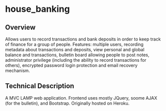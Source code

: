 # house_banking

## Overview
Allows users to record transactions and bank deposits in order to keep track of finance for a group of people. Features: multiple users, recording metadata about transactions and deposits, view personal and global balance and transactions, bulletin board allowing people to post notes, administrator privilege (including the ability to record transactions for others), encrypted password login protection and email recovery mechanism.

## Technical Description
A MVC LAMP web application. Frontend uses mostly JQuery, soome AJAX (for the bulletin), and Bootstrap. Originally hosted on Heroku.
